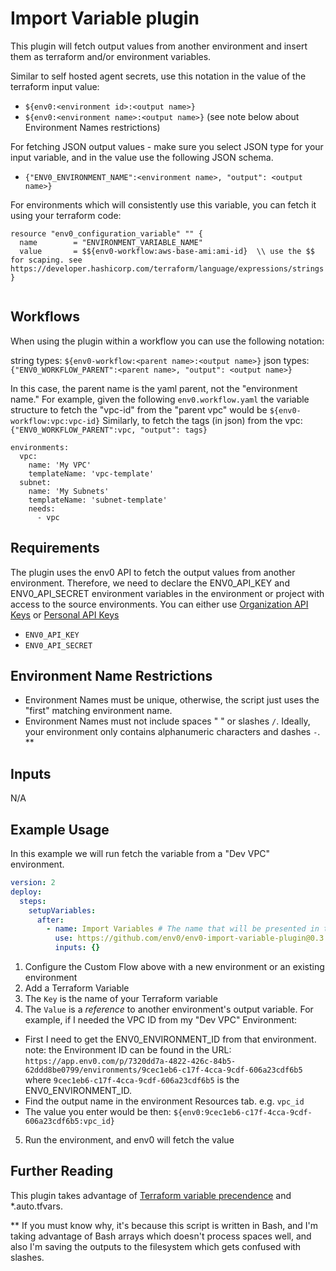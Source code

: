 # Import Variable plugin

This plugin will fetch output values from another environment and insert them as terraform and/or environment variables.

Similar to self hosted agent secrets, use this notation in the value of the terraform input value:

* `${env0:<environment id>:<output name>}`
* `${env0:<environment name>:<output name>}` (see note below about Environment Names restrictions)

For fetching JSON output values - make sure you select JSON type for your input variable, and in the value use the following JSON schema.
* `{"ENV0_ENVIRONMENT_NAME":<environment name>, "output": <output name>}`

For environments which will consistently use this variable, you can fetch it using your terraform code:

```
resource "env0_configuration_variable" "" {
  name        = "ENVIRONMENT_VARIABLE_NAME"
  value       = $${env0-workflow:aws-base-ami:ami-id}  \\ use the $$ for scaping. see https://developer.hashicorp.com/terraform/language/expressions/strings
}


```

## Workflows

When using the plugin within a workflow you can use the following notation:

string types: `${env0-workflow:<parent name>:<output name>}`
json types: `{"ENV0_WORKFLOW_PARENT":<parent name>, "output": <output name>}`

In this case, the parent name is the yaml parent, not the "environment name." 
For example, given the following `env0.workflow.yaml` the variable structure to fetch the "vpc-id" from the "parent vpc" would be `${env0-workflow:vpc:vpc-id}`
Similarly, to fetch the tags (in json) from the vpc: `{"ENV0_WORKFLOW_PARENT":vpc, "output": tags}`

```
environments:
  vpc: 
    name: 'My VPC'
    templateName: 'vpc-template'
  subnet:
    name: 'My Subnets'
    templateName: 'subnet-template'
    needs:
      - vpc

```

## Requirements

The plugin uses the env0 API to fetch the output values from another environment. Therefore, we need to declare the ENV0_API_KEY and ENV0_API_SECRET environment variables in the environment or project with access to the source environments. You can either use [Organization API Keys](https://docs.env0.com/docs/api-keys) or [Personal API Keys](https://docs.env0.com/reference/authentication#creating-a-personal-api-key)
* `ENV0_API_KEY`
* `ENV0_API_SECRET` 

## Environment Name Restrictions

* Environment Names must be unique, otherwise, the script just uses the "first" matching environment name.
* Environment Names must not include spaces " " or slashes `/`. Ideally, your environment only contains alphanumeric characters and dashes `-`. **

## Inputs

N/A

## Example Usage

In this example we will run fetch the variable from a "Dev VPC" environment.

```yaml
version: 2
deploy:
  steps:
    setupVariables:
      after:
        - name: Import Variables # The name that will be presented in the UI for this step
          use: https://github.com/env0/env0-import-variable-plugin@0.3.0-pre
          inputs: {}

```
1. Configure the Custom Flow above with a new environment or an existing environment
2. Add a Terraform Variable
3. The `Key` is the name of your Terraform variable
4. The `Value` is a _reference_ to another environment's output variable.  For example, if I needed the VPC ID from my "Dev VPC" Environment:
  * First I need to get the ENV0_ENVIRONMENT_ID from that environment.
     note: the Environment ID can be found in the URL: `https://app.env0.com/p/7320dd7a-4822-426c-84b5-62ddd8be0799/environments/9cec1eb6-c17f-4cca-9cdf-606a23cdf6b5` where `9cec1eb6-c17f-4cca-9cdf-606a23cdf6b5` is the ENV0_ENVIRONMENT_ID.
  * Find the output name in the environment Resources tab.  e.g. `vpc_id`
  * The value you enter would be then: `${env0:9cec1eb6-c17f-4cca-9cdf-606a23cdf6b5:vpc_id}`
5. Run the environment, and env0 will fetch the value

## Further Reading

This plugin takes advantage of [Terraform variable precendence](https://developer.hashicorp.com/terraform/language/values/variables#variable-definition-precedence) and *.auto.tfvars. 


** If you must know why, it's because this script is written in Bash, and I'm taking advantage of Bash arrays which doesn't process spaces well, and also I'm saving the outputs to the filesystem which gets confused with slashes.
